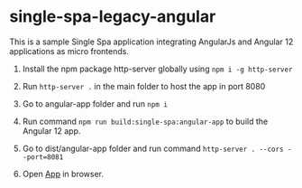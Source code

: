 # single-spa-legacy-angular

This is a sample Single Spa application integrating AngularJs and Angular 12 applications as micro frontends.

1. Install the npm package http-server globally using 
``npm i -g http-server``

2. Run ``http-server .`` in the main folder to host the app in port 8080

3. Go to angular-app folder and run ``npm i``

4. Run command ``npm run build:single-spa:angular-app`` to build the Angular 12 app.

5. Go to dist/angular-app folder and run command ``http-server . --cors --port=8081``

6. Open [App](http://localhost:8080) in browser.
